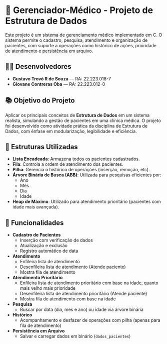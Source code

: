 # 🏥 Gerenciador-Médico - Projeto de Estrutura de Dados

Este projeto é um sistema de gerenciamento médico implementado em C. O sistema permite o cadastro, pesquisa, atendimento e organização de pacientes, com suporte a operações como histórico de ações, prioridade de atendimento e persistência em arquivo.

## 👨‍💻 Desenvolvedores

- **Gustavo Trovó R de Souza** — RA: 22.223.018-7  
- **Giovane Contreras Oba** — RA: 22.223.012-0  

## 📚 Objetivo do Projeto

Aplicar os principais conceitos de **Estrutura de Dados** em um sistema realista, simulando a gestão de pacientes em uma clínica médica. O projeto foi desenvolvido como atividade prática da disciplina de Estrutura de Dados, com ênfase em modularização, legibilidade e eficiência.

## 🧠 Estruturas Utilizadas

- **Lista Encadeada**: Armazena todos os pacientes cadastrados.
- **Fila**: Controla a ordem de atendimento dos pacientes.
- **Pilha**: Gerencia o histórico de operações (inserção, remoção, etc).
- **Árvore Binária de Busca (ABB)**: Utilizada para pesquisas eficientes por:
  - Ano
  - Mês
  - Dia
  - Idade
- **Heap de Máximo**: Utilizado para atendimento prioritário (pacientes com idade mais avançada).

## 🔧 Funcionalidades

- **Cadastro de Pacientes**  
  - Inserção com verificação de dados
  - Atualização e exclusão
  - Registro automático de data
- **Atendimento**
  - Enfileira lista de atendimento
  - Desenfileira lista de atendimento (Atende paciente)
  - Mostra fila de atendimento
- **Atendimento Prioritário**
  - Enfileira lista de atendimento prioritário com base na idade, quanto mais velho mais prioridade
  - Desenfileira lista de atendimento prioritário (Atende paciente)
  - Mostra fila de atendimento com base na idade
- **Pesquisa**
  - Buscar por data (dia, mes e ano) ou idade via árvore binária
- **Histórico**
  - Acompanhamento e desfazer de operações com pilha (apenas para fila de atendimento)
- **Persistência em Arquivo**
  - Salvar e carregar dados em binário (`dados_pacientes`)
